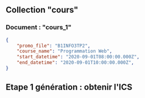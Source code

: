 ## Collection "cours"

### Document : "cours_1"
```json
{
    "promo_file": "B1INFO3TP2",
    "course_name": "Programmation Web",
    "start_datetime": "2020-09-01T08:00:00.000Z",
    "end_datetime": "2020-09-01T10:00:00.000Z",
}
```

## Etape 1 génération : obtenir l'ICS